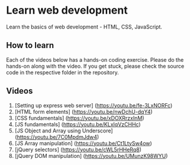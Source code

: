 # Learn web development
Learn the basics of web development - HTML, CSS, JavaScript.

## How to learn
Each of the videos below has a hands-on coding exercise. Please do the hands-on along with the video. If you get stuck, please check the source code in the respective folder in the repository.

## Videos
1. [Setting up express web server] (https://youtu.be/fe-3LxNORFc)
2. [HTML form elements] (https://youtu.be/nwDchU-dqY4)
3. [CSS fundamentals] (https://youtu.be/xDOXRrzxInM)
4. [JS fundamentals] (https://youtu.be/KLxIqVzCHHc)
5. [JS Object and Array using Underscore] (https://youtu.be/7C0MpdmJdw4)
6. [JS Array manipulation] (https://youtu.be/Ct1LtySw4ow)
7. [jQuery selectors] (https://youtu.be/cWL5rHHeRq8)
8. [jQuery DOM manipulation] (https://youtu.be/UMunzK98WYU)
